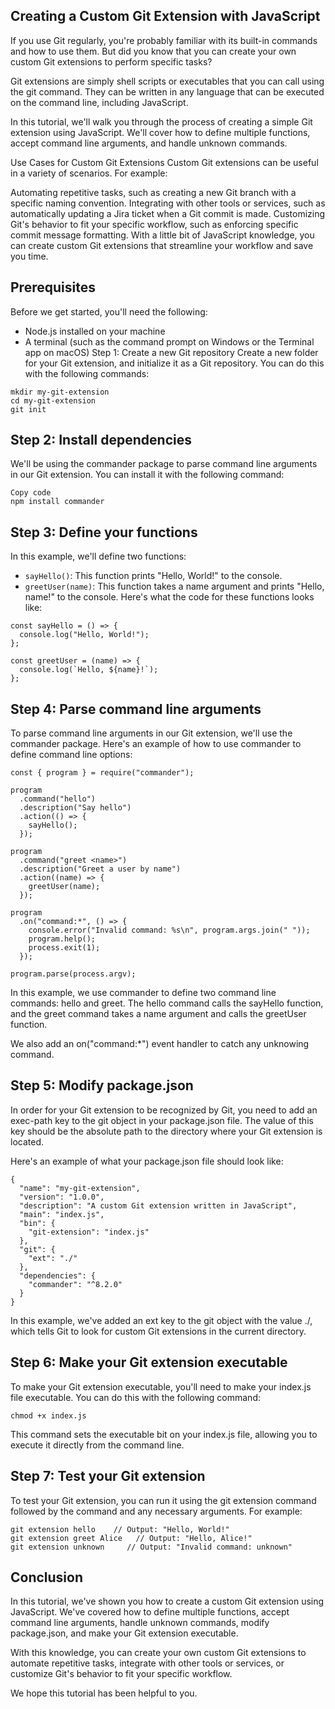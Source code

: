 Creating a Custom Git Extension with JavaScript
----------------------------------------------
If you use Git regularly, you're probably familiar with its built-in commands and how to use them. But did you know that you can create your own custom Git extensions to perform specific tasks?

Git extensions are simply shell scripts or executables that you can call using the git command. They can be written in any language that can be executed on the command line, including JavaScript.

In this tutorial, we'll walk you through the process of creating a simple Git extension using JavaScript. We'll cover how to define multiple functions, accept command line arguments, and handle unknown commands.

Use Cases for Custom Git Extensions
Custom Git extensions can be useful in a variety of scenarios. For example:

Automating repetitive tasks, such as creating a new Git branch with a specific naming convention.
Integrating with other tools or services, such as automatically updating a Jira ticket when a Git commit is made.
Customizing Git's behavior to fit your specific workflow, such as enforcing specific commit message formatting.
With a little bit of JavaScript knowledge, you can create custom Git extensions that streamline your workflow and save you time.

Prerequisites
------------
Before we get started, you'll need the following:

- Node.js installed on your machine
- A terminal (such as the command prompt on Windows or the Terminal app on macOS)
Step 1: Create a new Git repository
Create a new folder for your Git extension, and initialize it as a Git repository. You can do this with the following commands:

```
mkdir my-git-extension
cd my-git-extension
git init
```

Step 2: Install dependencies
---------------------------
We'll be using the commander package to parse command line arguments in our Git extension. You can install it with the following command:

```
Copy code
npm install commander
```

Step 3: Define your functions
----------------------
In this example, we'll define two functions:

- `sayHello()`: This function prints "Hello, World!" to the console.
- `greetUser(name)`: This function takes a name argument and prints "Hello, name!" to the console.
Here's what the code for these functions looks like:

```
const sayHello = () => {
  console.log("Hello, World!");
};

const greetUser = (name) => {
  console.log(`Hello, ${name}!`);
};
```

Step 4: Parse command line arguments
---------------------

To parse command line arguments in our Git extension, we'll use the commander package. Here's an example of how to use commander to define command line options:

```
const { program } = require("commander");

program
  .command("hello")
  .description("Say hello")
  .action(() => {
    sayHello();
  });

program
  .command("greet <name>")
  .description("Greet a user by name")
  .action((name) => {
    greetUser(name);
  });

program
  .on("command:*", () => {
    console.error("Invalid command: %s\n", program.args.join(" "));
    program.help();
    process.exit(1);
  });

program.parse(process.argv);
```

In this example, we use commander to define two command line commands: hello and greet. The hello command calls the sayHello function, and the greet command takes a name argument and calls the greetUser function.

We also add an on("command:*") event handler to catch any unknowing command.

Step 5: Modify package.json
---------------

In order for your Git extension to be recognized by Git, you need to add an exec-path key to the git object in your package.json file. The value of this key should be the absolute path to the directory where your Git extension is located.

Here's an example of what your package.json file should look like:

```
{
  "name": "my-git-extension",
  "version": "1.0.0",
  "description": "A custom Git extension written in JavaScript",
  "main": "index.js",
  "bin": {
    "git-extension": "index.js"
  },
  "git": {
    "ext": "./"
  },
  "dependencies": {
    "commander": "^8.2.0"
  }
}
```

In this example, we've added an ext key to the git object with the value ./, which tells Git to look for custom Git extensions in the current directory.

Step 6: Make your Git extension executable
-------------

To make your Git extension executable, you'll need to make your index.js file executable. You can do this with the following command:

```
chmod +x index.js
```

This command sets the executable bit on your index.js file, allowing you to execute it directly from the command line.

Step 7: Test your Git extension
-----------

To test your Git extension, you can run it using the git extension command followed by the command and any necessary arguments. For example:

```
git extension hello    // Output: "Hello, World!"
git extension greet Alice   // Output: "Hello, Alice!"
git extension unknown     // Output: "Invalid command: unknown"
```

Conclusion
-----------

In this tutorial, we've shown you how to create a custom Git extension using JavaScript. We've covered how to define multiple functions, accept command line arguments, handle unknown commands, modify package.json, and make your Git extension executable.

With this knowledge, you can create your own custom Git extensions to automate repetitive tasks, integrate with other tools or services, or customize Git's behavior to fit your specific workflow.

We hope this tutorial has been helpful to you.
